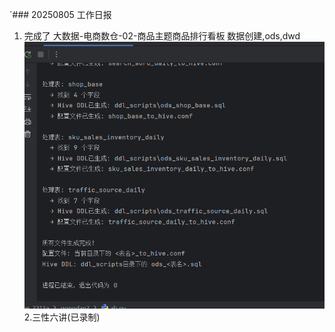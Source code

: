 `### 20250805 工作日报

1. 完成了 大数据-电商数仓-02-商品主题商品排行看板 数据创建,ods,dwd
![img.png](img/imgs13/img.png)
2.三性六讲(已录制)
